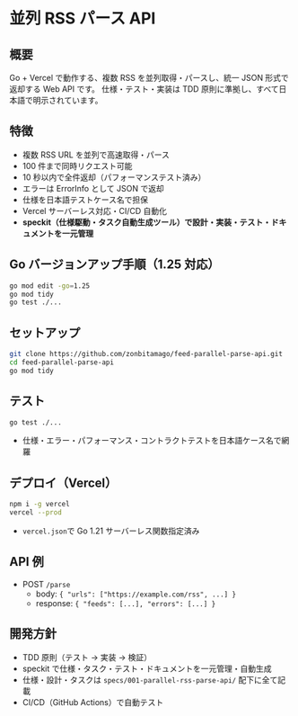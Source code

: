 # 並列 RSS パース API

## 概要

Go + Vercel で動作する、複数 RSS を並列取得・パースし、統一 JSON 形式で返却する Web API です。
仕様・テスト・実装は TDD 原則に準拠し、すべて日本語で明示されています。

## 特徴

- 複数 RSS URL を並列で高速取得・パース
- 100 件まで同時リクエスト可能
- 10 秒以内で全件返却（パフォーマンステスト済み）
- エラーは ErrorInfo として JSON で返却
- 仕様を日本語テストケース名で担保
- Vercel サーバーレス対応・CI/CD 自動化
- **speckit（仕様駆動・タスク自動生成ツール）で設計・実装・テスト・ドキュメントを一元管理**

## Go バージョンアップ手順（1.25 対応）

```sh
go mod edit -go=1.25
go mod tidy
go test ./...
```

## セットアップ

```sh
git clone https://github.com/zonbitamago/feed-parallel-parse-api.git
cd feed-parallel-parse-api
go mod tidy
```

## テスト

```sh
go test ./...
```

- 仕様・エラー・パフォーマンス・コントラクトテストを日本語ケース名で網羅

## デプロイ（Vercel）

```sh
npm i -g vercel
vercel --prod
```

- `vercel.json`で Go 1.21 サーバーレス関数指定済み

## API 例

- POST `/parse`
  - body: `{ "urls": ["https://example.com/rss", ...] }`
  - response: `{ "feeds": [...], "errors": [...] }`

## 開発方針

- TDD 原則（テスト → 実装 → 検証）
- speckit で仕様・タスク・テスト・ドキュメントを一元管理・自動生成
- 仕様・設計・タスクは `specs/001-parallel-rss-parse-api/` 配下に全て記載
- CI/CD（GitHub Actions）で自動テスト
